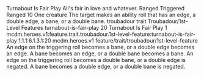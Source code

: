 <ability>
  <name>Turnabout Is Fair Play</name>
  <flavor>All&apos;s fair in love and whatever.</flavor>
  <keywords>
    <keyword>Ranged</keyword>
  </keywords>
  <type>Triggered</type>
  <distance>Ranged 10</distance>
  <target>One creature</target>
  <trigger>The target makes an ability roll that has an edge, a double edge, a bane, or a double bane.</trigger>
  <metadata>
    <class>troubadour</class>
    <feature_type>trait</feature_type>
    <file_dpath>Troubadour/1st-Level Features</file_dpath>
    <item_id>turnabout-is-fair-play</item_id>
    <item_index>20</item_index>
    <item_name>Turnabout Is Fair Play</item_name>
    <level>1</level>
    <scc>mcdm.heroes.v1:feature.trait.troubadour.1st-level-feature:turnabout-is-fair-play</scc>
    <scdc>1.1.1:6.1.3.1:20</scdc>
    <source>mcdm.heroes.v1</source>
    <type>feature/trait/troubadour/1st-level-feature</type>
  </metadata>
  <effects>
    <effect type="mundane">An edge on the triggering roll becomes a bane, or a double edge becomes an edge. A bane becomes an edge, or a double bane becomes a bane.</effect>
    <effect type="mundane" cost="Spend 3 Drama">An edge on the triggering roll becomes a double bane, or a double edge is negated. A bane becomes a double edge, or a double bane is negated.</effect>
  </effects>
</ability>
